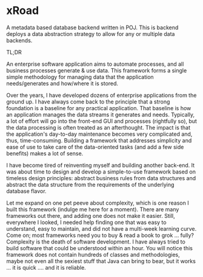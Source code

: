 # xRoad
A metadata based database backend written in POJ. This is backend deploys a data abstraction strategy to allow for any or multiple data backends.
 
TL;DR
 
An enterprise software application aims to automate processes, and all business processes generate & use data. This framework forms a single simple methodology for managing data that the application needs/generates and how/where it is stored. 

Over the years, I have developed dozens of enterprise applications from the ground up. I have always come back to the principle that a strong foundation is a baseline for any practical application. That baseline is how an application manages the data streams it generates and needs. Typically, a lot of effort will go into the front-end GUI and processes (rightfully so), but the data processing is often treated as an afterthought. The impact is that the application's day-to-day maintenance becomes very complicated and, thus, time-consuming. Building a framework that addresses simplicity and ease of use to take care of the data-oriented tasks (and add a few side benefits) makes a lot of sense.

I have become tired of reinventing myself and building another back-end. It was about time to design and develop a simple-to-use framework based on timeless design principles: abstract business rules from data structures and abstract the data structure from the requirements of the underlying database flavor.

<rant> Let me expand on one pet peeve about complexity, which is one reason I built this framework (indulge me here for a moment). There are many frameworks out there, and adding one does not make it easier. Still, everywhere I looked, I needed help finding one that was easy to understand, easy to maintain, and did not have a multi-week learning curve. Come on; most frameworks need you to buy & read a book to grok … fully? Complexity is the death of software development. I have always tried to build software that could be understood within an hour. You will notice this framework does not contain hundreds of classes and methodologies, maybe not even all the sexiest stuff that Java can bring to bear, but it works … it is quick …. and it is reliable.</rant>
